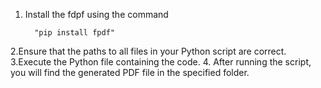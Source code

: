   1. Install the fdpf using the command

           "pip install fpdf"

2.Ensure that the paths to all files in your Python script are correct.
3.Execute the Python file containing the code.
4. After running the script, you will find the generated PDF file in the specified folder.